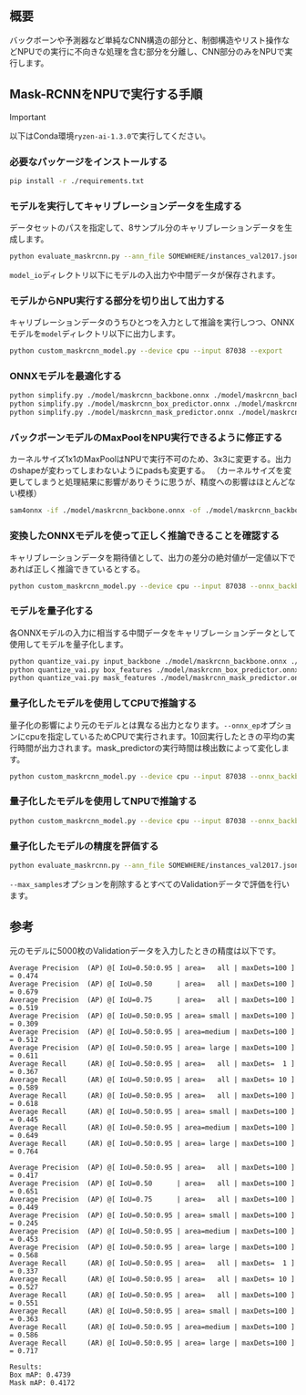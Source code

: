 ## 概要

バックボーンや予測器など単純なCNN構造の部分と、制御構造やリスト操作などNPUでの実行に不向きな処理を含む部分を分離し、CNN部分のみをNPUで実行します。

## Mask-RCNNをNPUで実行する手順

> [!IMPORTANT]
> 以下はConda環境`ryzen-ai-1.3.0`で実行してください。

### 必要なパッケージをインストールする

```sh
pip install -r ./requirements.txt
```

### モデルを実行してキャリブレーションデータを生成する

データセットのパスを指定して、8サンプル分のキャリブレーションデータを生成します。

```sh
python evaluate_maskrcnn.py --ann_file SOMEWHERE/instances_val2017.json --img_dir SOMEWHERE/val2017 --batch_size 1 --num_workers 1 --max_samples 8 --device cpu --save_io
```

`model_io`ディレクトリ以下にモデルの入出力や中間データが保存されます。

### モデルからNPU実行する部分を切り出して出力する

キャリブレーションデータのうちひとつを入力として推論を実行しつつ、ONNXモデルを`model`ディレクトリ以下に出力します。

```sh
python custom_maskrcnn_model.py --device cpu --input 87038 --export
```

### ONNXモデルを最適化する

```sh
python simplify.py ./model/maskrcnn_backbone.onnx ./model/maskrcnn_backbone.onnx
python simplify.py ./model/maskrcnn_box_predictor.onnx ./model/maskrcnn_box_predictor.onnx
python simplify.py ./model/maskrcnn_mask_predictor.onnx ./model/maskrcnn_mask_predictor.onnx
```

### バックボーンモデルのMaxPoolをNPU実行できるように修正する

カーネルサイズ1x1のMaxPoolはNPUで実行不可のため、3x3に変更する。出力のshapeが変わってしまわないようにpadsも変更する。
（カーネルサイズを変更してしまうと処理結果に影響がありそうに思うが、精度への影響はほとんどない模様）

```sh
sam4onnx -if ./model/maskrcnn_backbone.onnx -of ./model/maskrcnn_backbone.onnx -on /backbone/fpn/extra_blocks/MaxPool --attributes kernel_shape int64 [3,3] --attributes pads int64 [1,1,1,1]
```

### 変換したONNXモデルを使って正しく推論できることを確認する

キャリブレーションデータを期待値として、出力の差分の絶対値が一定値以下であれば正しく推論できているとする。

```sh
python custom_maskrcnn_model.py --device cpu --input 87038 --onnx_backbone ./model/maskrcnn_backbone.onnx --onnx_box_predictor ./model/maskrcnn_box_predictor.onnx --onnx_mask_predictor ./model/maskrcnn_mask_predictor.onnx
```

### モデルを量子化する

各ONNXモデルの入力に相当する中間データをキャリブレーションデータとして使用してモデルを量子化します。

```sh
python quantize_vai.py input_backbone ./model/maskrcnn_backbone.onnx ./model/maskrcnn_backbone_quant.onnx
python quantize_vai.py box_features ./model/maskrcnn_box_predictor.onnx ./model/maskrcnn_box_predictor_quant.onnx
python quantize_vai.py mask_features ./model/maskrcnn_mask_predictor.onnx ./model/maskrcnn_mask_predictor_quant.onnx
```

### 量子化したモデルを使用してCPUで推論する

量子化の影響により元のモデルとは異なる出力となります。`--onnx_ep`オプションにcpuを指定しているためCPUで実行されます。10回実行したときの平均の実行時間が出力されます。mask_predictorの実行時間は検出数によって変化します。

```sh
python custom_maskrcnn_model.py --device cpu --input 87038 --onnx_backbone ./model/maskrcnn_backbone_quant.onnx --onnx_box_predictor ./model/maskrcnn_box_predictor_quant.onnx --onnx_mask_predictor ./model/maskrcnn_mask_predictor_quant.onnx --onnx_ep cpu --warm_up --test_num 10
```

### 量子化したモデルを使用してNPUで推論する

```sh
python custom_maskrcnn_model.py --device cpu --input 87038 --onnx_backbone ./model/maskrcnn_backbone_quant.onnx --onnx_box_predictor ./model/maskrcnn_box_predictor_quant.onnx --onnx_mask_predictor ./model/maskrcnn_mask_predictor_quant.onnx --onnx_ep npu --warm_up --test_num 10
```

### 量子化したモデルの精度を評価する

```sh
python evaluate_maskrcnn.py --ann_file SOMEWHERE/instances_val2017.json --img_dir SOMEWHERE/val2017 --batch_size 1 --num_workers 1 --max_samples 100 --device cpu --onnx_backbone ./model/maskrcnn_backbone_quant.onnx --onnx_box_predictor ./model/maskrcnn_box_predictor_quant.onnx --onnx_mask_predictor ./model/maskrcnn_mask_predictor_quant.onnx --onnx_ep npu
```

`--max_samples`オプションを削除するとすべてのValidationデータで評価を行います。

## 参考

元のモデルに5000枚のValidationデータを入力したときの精度は以下です。

```
Average Precision  (AP) @[ IoU=0.50:0.95 | area=   all | maxDets=100 ] = 0.474
Average Precision  (AP) @[ IoU=0.50      | area=   all | maxDets=100 ] = 0.679
Average Precision  (AP) @[ IoU=0.75      | area=   all | maxDets=100 ] = 0.519
Average Precision  (AP) @[ IoU=0.50:0.95 | area= small | maxDets=100 ] = 0.309
Average Precision  (AP) @[ IoU=0.50:0.95 | area=medium | maxDets=100 ] = 0.512
Average Precision  (AP) @[ IoU=0.50:0.95 | area= large | maxDets=100 ] = 0.611
Average Recall     (AR) @[ IoU=0.50:0.95 | area=   all | maxDets=  1 ] = 0.367
Average Recall     (AR) @[ IoU=0.50:0.95 | area=   all | maxDets= 10 ] = 0.589
Average Recall     (AR) @[ IoU=0.50:0.95 | area=   all | maxDets=100 ] = 0.618
Average Recall     (AR) @[ IoU=0.50:0.95 | area= small | maxDets=100 ] = 0.445
Average Recall     (AR) @[ IoU=0.50:0.95 | area=medium | maxDets=100 ] = 0.649
Average Recall     (AR) @[ IoU=0.50:0.95 | area= large | maxDets=100 ] = 0.764

Average Precision  (AP) @[ IoU=0.50:0.95 | area=   all | maxDets=100 ] = 0.417
Average Precision  (AP) @[ IoU=0.50      | area=   all | maxDets=100 ] = 0.651
Average Precision  (AP) @[ IoU=0.75      | area=   all | maxDets=100 ] = 0.449
Average Precision  (AP) @[ IoU=0.50:0.95 | area= small | maxDets=100 ] = 0.245
Average Precision  (AP) @[ IoU=0.50:0.95 | area=medium | maxDets=100 ] = 0.453
Average Precision  (AP) @[ IoU=0.50:0.95 | area= large | maxDets=100 ] = 0.568
Average Recall     (AR) @[ IoU=0.50:0.95 | area=   all | maxDets=  1 ] = 0.337
Average Recall     (AR) @[ IoU=0.50:0.95 | area=   all | maxDets= 10 ] = 0.527
Average Recall     (AR) @[ IoU=0.50:0.95 | area=   all | maxDets=100 ] = 0.551
Average Recall     (AR) @[ IoU=0.50:0.95 | area= small | maxDets=100 ] = 0.363
Average Recall     (AR) @[ IoU=0.50:0.95 | area=medium | maxDets=100 ] = 0.586
Average Recall     (AR) @[ IoU=0.50:0.95 | area= large | maxDets=100 ] = 0.717

Results:
Box mAP: 0.4739
Mask mAP: 0.4172
```

